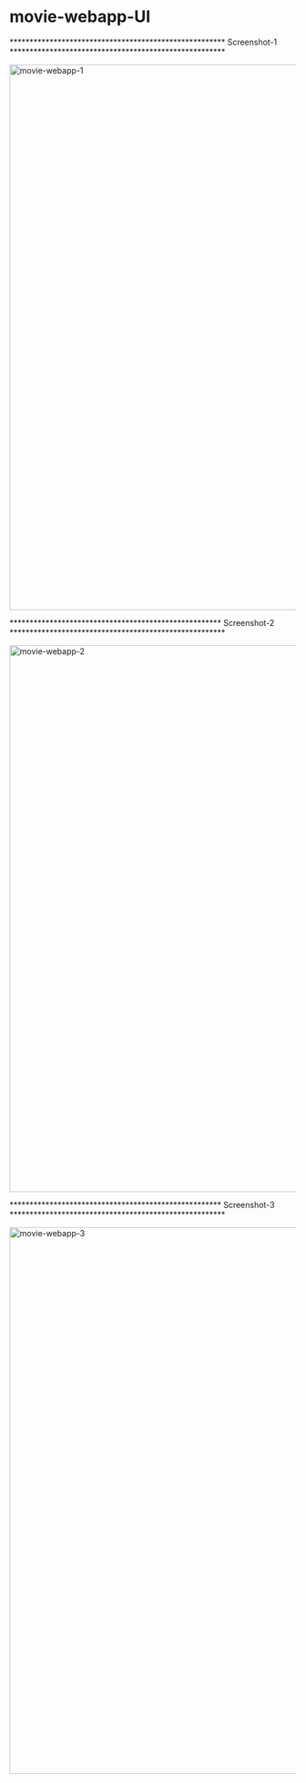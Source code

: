 # movie-webapp-UI

****************************************************** Screenshot-1 ****************************************************** 


<img width="958" alt="movie-webapp-1" src="https://user-images.githubusercontent.com/99281921/229378192-6f73bea2-48f9-44b0-b07f-5143c012cb3b.png">





***************************************************** Screenshot-2 ****************************************************** 


<img width="960" alt="movie-webapp-2" src="https://user-images.githubusercontent.com/99281921/229378198-30a7d73e-354e-494a-96d7-5da547fdc7ba.png">





***************************************************** Screenshot-3 ****************************************************** 


<img width="960" alt="movie-webapp-3" src="https://user-images.githubusercontent.com/99281921/229378200-29b90269-fcdc-452a-8e88-7b17110e63e5.png">
